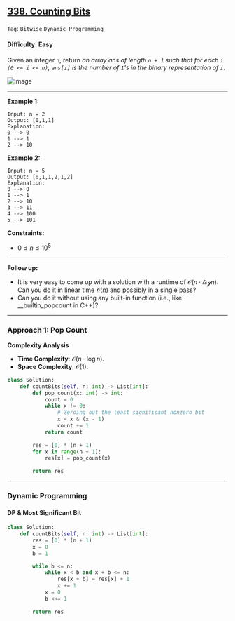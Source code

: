 ## [338. Counting Bits](https://leetcode.com/problems/counting-bits)

```Tag```: ```Bitwise``` ```Dynamic Programming```

#### Difficulty: Easy

Given an integer ```n```, return _an array ans of length ```n + 1``` such that for each ```i``` ```(0 <= i <= n)```, ```ans[i]``` is the number of ```1```'s in the binary representation of ```i```_.

![image](https://github.com/quananhle/Python/assets/35042430/8ef7148e-c7ca-449a-a880-48d08b31ddd3)

---

__Example 1:__
```
Input: n = 2
Output: [0,1,1]
Explanation:
0 --> 0
1 --> 1
2 --> 10
```

__Example 2:__
```
Input: n = 5
Output: [0,1,1,2,1,2]
Explanation:
0 --> 0
1 --> 1
2 --> 10
3 --> 11
4 --> 100
5 --> 101
```

__Constraints:__

- $0 \le n \le 10^{5}$
 
---

__Follow up:__

- It is very easy to come up with a solution with a runtime of $\mathcal{O}(n \cdot \mathcal{log}n)$. Can you do it in linear time $\mathcal{O}(n)$ and possibly in a single pass?
- Can you do it without using any built-in function (i.e., like __builtin_popcount in C++)?

---

### Approach 1: Pop Count

__Complexity Analysis__

- __Time Complexity__: $\mathcal{O}(n \cdot \log n)$. 
- __Space Complexity__: $\mathcal{O}(1)$. 

```Python
class Solution:
    def countBits(self, n: int) -> List[int]:
        def pop_count(x: int) -> int:
            count = 0
            while x != 0:
                # Zeroing out the least significant nonzero bit
                x = x & (x - 1)
                count += 1
            return count
        
        res = [0] * (n + 1)
        for x in range(n + 1):
            res[x] = pop_count(x)
        
        return res
```

---

### Dynamic Programming

#### DP & Most Significant Bit

```Python
class Solution:
    def countBits(self, n: int) -> List[int]:
        res = [0] * (n + 1)
        x = 0
        b = 1

        while b <= n:
            while x < b and x + b <= n:
                res[x + b] = res[x] + 1
                x += 1
            x = 0
            b <<= 1
        
        return res
```
